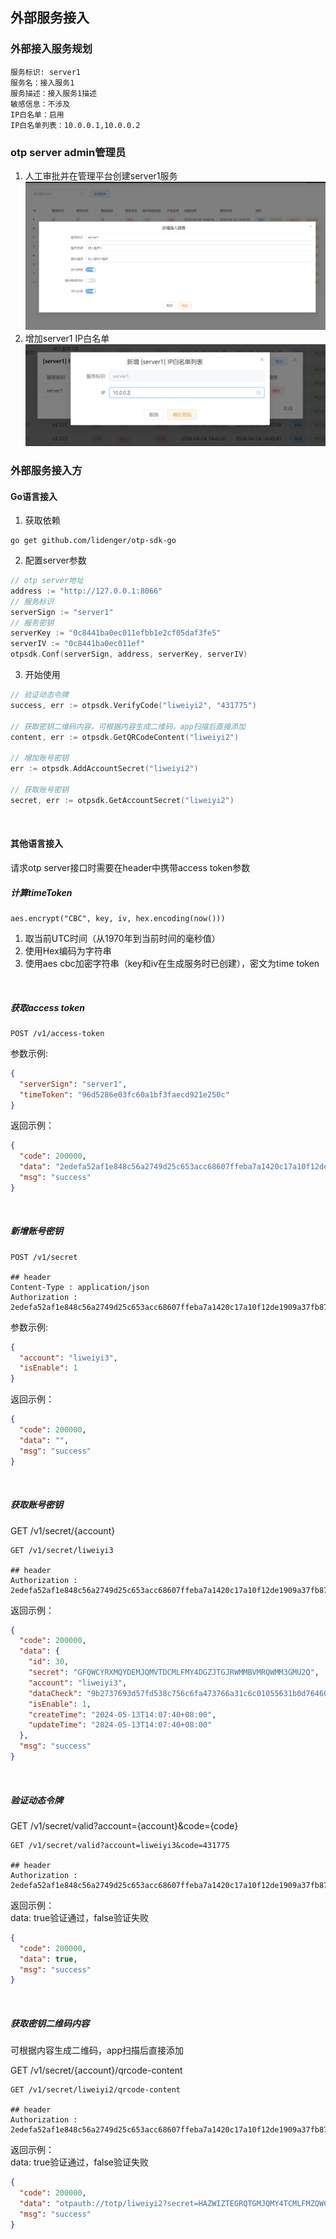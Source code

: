 ## 外部服务接入

### 外部接入服务规划

```text
服务标识: server1
服务名：接入服务1
服务描述：接入服务1描述
敏感信息：不涉及
IP白名单：启用
IP白名单列表：10.0.0.1,10.0.0.2
```

### otp server admin管理员

1. 人工审批并在管理平台创建server1服务 <br>
   <img src="/doc/res/add_server.png" alt="增加server1服务"/> <br>
2. 增加server1 IP白名单 <br>
   <img src="/doc/res/add_server_iplist.png" alt="增加server1服务IP白名单"/> <br>

### 外部服务接入方

#### Go语言接入

1. 获取依赖

```shell
go get github.com/lidenger/otp-sdk-go
```

2. 配置server参数

```go
// otp server地址
address := "http://127.0.0.1:8066"
// 服务标识
serverSign := "server1"
// 服务密钥
serverKey := "0c8441ba0ec011efbb1e2cf05daf3fe5"
serverIV := "0c8441ba0ec011ef"
otpsdk.Conf(serverSign, address, serverKey, serverIV)
```

3. 开始使用

```go
// 验证动态令牌
success, err := otpsdk.VerifyCode("liweiyi2", "431775")

// 获取密钥二维码内容，可根据内容生成二维码，app扫描后直接添加
content, err := otpsdk.GetQRCodeContent("liweiyi2")

// 增加账号密钥
err := otpsdk.AddAccountSecret("liweiyi2")

// 获取账号密钥
secret, err := otpsdk.GetAccountSecret("liweiyi2")
```

<br>

#### 其他语言接入

请求otp server接口时需要在header中携带access token参数

##### 计算timeToken

```
aes.encrypt("CBC", key, iv, hex.encoding(now()))
```

1. 取当前UTC时间（从1970年到当前时间的毫秒值）
2. 使用Hex编码为字符串
3. 使用aes cbc加密字符串（key和iv在生成服务时已创建），密文为time token

<br/>

##### 获取access token

```http
POST /v1/access-token
```

参数示例:

```json
{
  "serverSign": "server1",
  "timeToken": "96d5286e03fc60a1bf3faecd921e250c"
}
```

返回示例：

```json
{
  "code": 200000,
  "data": "2edefa52af1e848c56a2749d25c653acc68607ffeba7a1420c17a10f12de1909a37fb871030935fb9114a573e3dace044ef5d582325c7ad0ef04eef40c2ce2313100d0a3adbd6872f09e5d9e769f1fed",
  "msg": "success"
}
```

<br>

##### 新增账号密钥

```http
POST /v1/secret

## header
Content-Type : application/json
Authorization : 2edefa52af1e848c56a2749d25c653acc68607ffeba7a1420c17a10f12de1909a37fb871030935fb9114a573e3dace044ef5d582325c7ad0ef04eef40c2ce2313100d0a3adbd6872f09e5d9e769f1fed

```

参数示例:

```json
{
  "account": "liweiyi3",
  "isEnable": 1
}
```

返回示例：

```json
{
  "code": 200000,
  "data": "",
  "msg": "success"
}
```

<br>

##### 获取账号密钥

GET /v1/secret/{account}

```http
GET /v1/secret/liweiyi3

## header
Authorization : 2edefa52af1e848c56a2749d25c653acc68607ffeba7a1420c17a10f12de1909a37fb871030935fb9114a573e3dace044ef5d582325c7ad0ef04eef40c2ce2313100d0a3adbd6872f09e5d9e769f1fed

```

返回示例：

```json
{
  "code": 200000,
  "data": {
    "id": 30,
    "secret": "GFQWCYRXMQYDEMJQMVTDCMLFMY4DGZJTGJRWMMBVMRQWMM3GMU2Q",
    "account": "liweiyi3",
    "dataCheck": "9b2737693d57fd538c756c6fa473766a31c6c01055631b0d76460bb8f0ef1c7c",
    "isEnable": 1,
    "createTime": "2024-05-13T14:07:40+08:00",
    "updateTime": "2024-05-13T14:07:40+08:00"
  },
  "msg": "success"
}
```

<br>

##### 验证动态令牌

GET /v1/secret/valid?account={account}&code={code}

```http
GET /v1/secret/valid?account=liweiyi3&code=431775

## header
Authorization : 2edefa52af1e848c56a2749d25c653acc68607ffeba7a1420c17a10f12de1909a37fb871030935fb9114a573e3dace044ef5d582325c7ad0ef04eef40c2ce2313100d0a3adbd6872f09e5d9e769f1fed

```

返回示例：<br>
data: true验证通过，false验证失败

```json
{
  "code": 200000,
  "data": true,
  "msg": "success"
}
```

<br>

##### 获取密钥二维码内容

可根据内容生成二维码，app扫描后直接添加

GET /v1/secret/{account}/qrcode-content

```http
GET /v1/secret/liweiyi2/qrcode-content

## header
Authorization : 2edefa52af1e848c56a2749d25c653acc68607ffeba7a1420c17a10f12de1909a37fb871030935fb9114a573e3dace044ef5d582325c7ad0ef04eef40c2ce2313100d0a3adbd6872f09e5d9e769f1fed

```

返回示例：<br>
data: true验证通过，false验证失败

```json
{
  "code": 200000,
  "data": "otpauth://totp/liweiyi2?secret=HAZWIZTEGRQTGMJQMY4TCMLFMZQWCZJRGJRWMMBVMRQWMM3GMU2Q====\u0026issuer=otpserver",
  "msg": "success"
}
```


